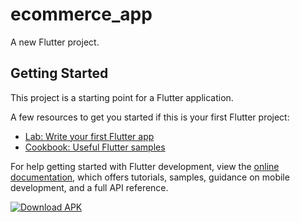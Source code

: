 # ecommerce_app

A new Flutter project.

## Getting Started

This project is a starting point for a Flutter application.

A few resources to get you started if this is your first Flutter project:

- [Lab: Write your first Flutter app](https://docs.flutter.dev/get-started/codelab)
- [Cookbook: Useful Flutter samples](https://docs.flutter.dev/cookbook)

For help getting started with Flutter development, view the
[online documentation](https://docs.flutter.dev/), which offers tutorials,
samples, guidance on mobile development, and a full API reference.

[![Download APK](https://img.shields.io/badge/Download-APK-green?logo=android)]([https://drive.google.com/uc?export=download&id=YOUR_FILE_ID](https://drive.google.com/file/d/1X8zXJU6YBouq2P4aEfjO6Fbrw3kKLZKR/view?usp=sharing))

